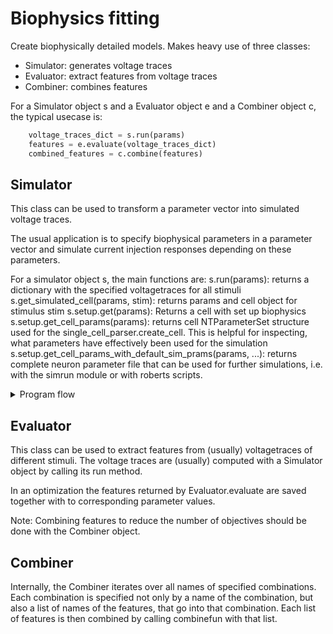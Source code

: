 # Biophysics fitting

Create biophysically detailed models. Makes heavy use of three classes:
- Simulator: generates voltage traces
- Evaluator: extract features from voltage traces
- Combiner: combines features

For a Simulator object s and a Evaluator object e and a Combiner object c, the typical usecase is:
```python
    voltage_traces_dict = s.run(params)
    features = e.evaluate(voltage_traces_dict)
    combined_features = c.combine(features)
```

## Simulator

This class can be used to transform a parameter vector into simulated voltage traces.

The usual application is to specify biophysical parameters in a parameter vector and simulate
current injection responses depending on these parameters.

For a simulator object s, the main functions are:
s.run(params): returns a dictionary with the specified voltagetraces for all stimuli
s.get_simulated_cell(params, stim): returns params and cell object for stimulus stim
s.setup.get(params):
    Returns a cell with set up biophysics
s.setup.get_cell_params(params): returns cell NTParameterSet structure used for the 
    single_cell_parser.create_cell. This is helpful for inspecting, what parameters 
    have effectively been used for the simulation
s.setup.get_cell_params_with_default_sim_prams(params, ...): returns complete neuron parameter file
    that can be used for further simulations, i.e. with the simrun module or with roberts scripts.

<details>
<summary>Program flow</summary>
<br>


The "program flow" can be split in two parts.
(1) creating a cell object with set up biophysics from a parameter vector
(2) applying a variety of stimuli to such cell objects

An examplary specification of such a program flow can be found in the module hay_complete_default_setup.

The pipeline for (1) is as follows:
params: provided by the user: I.pd.Series object (keys: parameter names, values: parameter values)  
&nbsp;&nbsp;&nbsp;&nbsp;--> apply param_modify_functions (takes and returns a parameter vector, can alter it in any way)  
&nbsp;&nbsp;&nbsp;&nbsp;&nbsp;&nbsp;&nbsp;&nbsp;&nbsp;&nbsp;|  
&nbsp;&nbsp;&nbsp;&nbsp;&nbsp;&nbsp;&nbsp;&nbsp;&nbsp;&nbsp;|&nbsp;&nbsp;&nbsp;&nbsp;&nbsp;|---- cell_param template  
&nbsp;&nbsp;&nbsp;&nbsp;&nbsp;&nbsp;&nbsp;cell_params_generator  
&nbsp;&nbsp;&nbsp;&nbsp;&nbsp;&nbsp;&nbsp;&nbsp;&nbsp;&nbsp;|&nbsp;&nbsp;&nbsp;&nbsp;&nbsp;|  
&nbsp;&nbsp;&nbsp;&nbsp;&nbsp;&nbsp;&nbsp;&nbsp;&nbsp;&nbsp;v&nbsp;&nbsp;&nbsp;&nbsp;v  
cell_params: nested parameter structure, created from modified parameters and a template  
&nbsp;&nbsp;&nbsp;&nbsp;--> apply cell_param_modify_functions (takes and returns a NTParameterSet object, can alter it in any way)  
&nbsp;&nbsp;&nbsp;&nbsp;&nbsp;&nbsp;&nbsp;&nbsp;&nbsp;&nbsp;|  
&nbsp;&nbsp;&nbsp;&nbsp;&nbsp;&nbsp;&nbsp;&nbsp;cell_generator(cell_params)    
&nbsp;&nbsp;&nbsp;&nbsp;&nbsp;&nbsp;&nbsp;&nbsp;&nbsp;&nbsp;|  
&nbsp;&nbsp;&nbsp;&nbsp;&nbsp;&nbsp;&nbsp;&nbsp;&nbsp;&nbsp;v  
cell object: created from the modified cell_params object by calling the 'cell_generator'  
&nbsp;&nbsp;&nbsp;&nbsp;--> apply cell_modify_functions (takes and returns a cell object, can alter it in any way)  
            Caveat: Try to avoid the usage of cell_modify_functions. While this allows   
            for any possible modification, it can be difficult to reproduce the result   
            later, as the cell object is different from what is expected by the cell_param   
            object. If possible, try to fully specify the cell in the cell_param object. Here,  
            it is also possible to spcify cell modifying functions, see   
            single_cell_parser.cell_modify_functions.  

What form do the functions need to have?
```python
def example_cell_param_template_generator():
    #return a I.scp.NTParameterSet object as template. Ideally, all parameters, that need to be
    #filled in from the pasrameter vector have the value None, because it is tested, that
    #all None values have been replaced. E.g.
    return I.scp.NTParameterSet({'filename': path_to_hoc_morphology, 'Soma': somatic biophysical parameters})
    
def cell_generator(cell_param):
    return I.scp.create_cell(cell_params)
    
def example_cell_param_modify_function(cell_param, params)
    # do something to the cell param object depending on params
    return cell_param
    
def example_cell_modify_function(cell, params)
    # do something to the cell object depending on params
    return cell
```
        
Such functions can be registered to the Simlator object. Each function is registered with a name.

Each function, that receive the parameter vector (i.e. cell_param_modify_funs and cell_modify_funs)
only see a subset of the parameter vector that is provided by the user. This subset is determined 
by the name of the function.

E.g. let's assume, we have the parameters:
```python
{'apical_scaling.scale': 2,
 'ephys.soma.gKv': 0.001,
 'ephys.soma.gNav': 0.01
 }
```

Then, a function that is registered under the name 'apical_scaling' would get the following parameters:
```python
{'scale': 2}
```

The function, that is registered under the name 'ephys' would get the following parameters:
```python
{'soma.gKv': 0.001,
 'soma.Nav': 0.01}
```
 
Usually, a simulation contains fixed parameters, e.g. the filename of the morphology. Such fixed
parameters can be defined 

How can pipeline (1) be set up?
```python
s = Simulator() # instantiate simulator object
s.setup # Simualtor_Setup object, that contains all elements defining the pipeline above
s.setup.cell_param_generator =  example_cell_param_template_generator
s.setup.cell_generator = cell_generator
s.setup.params_modify_funs.append('name_of_param_modify_fun', example_cell_param_modify_function)
s.setup.cell_param_modify_funs.append('name_of_cell_param_modify_fun', example_cell_param_modify_function)
s.setup.cell_modify_funs.append('name_of_cell_modify_fun', example_cell_modify_function)
```

The pipeline for (2) is as follows:
Let s be the Simulator object

params: provided by the user: I.pd.Series object
&nbsp;&nbsp;&nbsp;|
&nbsp;&nbsp;&nbsp;|
  s.setup.get(params): triggers pipeline (1), results in a biophysically set up cell
&nbsp;&nbsp;&nbsp;|
&nbsp;&nbsp;&nbsp;v
For each stimulus: 
- stim_setup_funs
- stim_run_funs
- stim_response_measure_funs
       
What form do the functions need to have?
```python
def stim_setup_funs(cell, params):
    # set up some stimulus
    return cell
    
def stim_run_fun(cell, params):
    # run the simulation
    return cell
    
def stim_response_measure_funs(cell, params)
    # extract voltage traces from the cell
    return result
```
    
How can pipeline (2) be set up?
The names for stim_setup_funs, stim_run_funs and stim_response_measure_funs need to start
with the name of the simulus followed by a dot. For each stimulus, each of the three
functions needs to be defined exatly once, e.g. you could do something like:

```python
s.setup.stim_setup_funs.append(BAC.stim_setup, examplary_stim_setup_function)
s.setup.stim_run_funs.append(BAC.run_fun, examplary_stim_run_function)
s.setup.stim_response_measure_funs.append(BAC.measure_fun, examplary_stim_response_measure_function)
```

A typical usecase is to use the fixed parameters to specify to soma distance for a 
voltage trace of the apical dendrite. E.g.
```python
{'BAC.measure_fun.recSite': 835,
'BAC.stim_setup.dist': 835}
```

You would need to make sure, that your examplary_stim_run_fun reads the parameter 'recSite'
and sets up the stimulus accordingly.

Often, it is easier to write functions, that do not accept a parameter vector, but instead
keyword arguments. E.g. it might be desirable to write the examplary_stim_setup_funs like this
def examplary_stim_setup_function(cell, recSite = None):
    # set up current injection at soma distance recSite
    return cell
    
Instead of:
```python
def examplary_stim_setup_function(cell, params)
    recSite = params['recSite']
    # set up current injection at soma distance recSite
    return cell
```
    
This can be done by using the params_wo_kwargs method in biophysics_fitting.parameters. You would register
the function as follows:
s.setup.stim_setup_funs.append(BAC.stim_setup, params_to_kwargs(examplary_stim_setup_function))

</details>

## Evaluator

This  class can be used to extract features from (usually) voltagetraces
of different stimuli. The voltage traces are (usually) computed with a Simulator 
object by calling its run method.
        
In an optimization the features returned by Evaluator.evaluate are saved together
with to corresponding parameter values.

Note: Combining features to reduce the number of objectives should be done with the Combiner object.

## Combiner

Internally, the Combiner iterates over all names of specified combinations. Each combination
is specified not only by a name of the combination, but also a list of names of the features,
that go into that combination. Each list of features is then combined by calling combinefun with that list.

